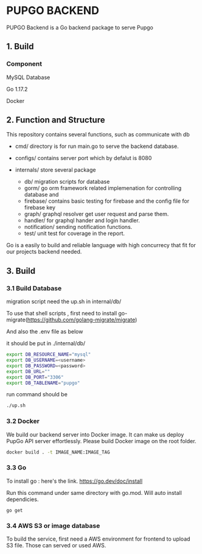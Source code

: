 # PUPGO BACKEND

PUPGO Backend is a Go backend package to serve Pupgo



## 1. Build 

### Component

MySQL Database

Go 1.17.2

Docker



## 2. Function and Structure

This repository contains several functions, such as communicate with db



- cmd/ directory is for run main.go to serve the backend database.

- configs/ contains server port which by defalut is 8080
- internals/ store several package
  - db/  migration scripts for database
  - gorm/ go orm framework related implemenation for controlling database and
  - firebase/ contains basic testing for firebase and the config file for firebase key
  - graph/  graphql resolver get user request and parse them.
  - handler/ for graphql hander and login handler.
  - notification/ sending notification functions.
  - test/ unit test for coverage in the report.





Go is a easily to build and reliable language with high concurrecy that fit for our projects backend needed.



## 3. Build

### 3.1 Build Database



migration script need the up.sh in internal/db/

To use that shell scripts , first need to install go-migrate(https://github.com/golang-migrate/migrate) 

And also the .env file as below

it should be put in ./internal/db/

```bash
export DB_RESOURCE_NAME="mysql"
export DB_USERNAME=<username>
export DB_PASSWORD=<password>
export DB_URL=""
export DB_PORT="3306"
export DB_TABLENAME="pupgo"
```

run command should be 

```sh
./up.sh
```



### 3.2 Docker
We build our backend server into Docker image. It can make us deploy PupGo API server effortlessly.
Please build Docker image on the root folder.
```bash
docker build . -t IMAGE_NAME:IMAGE_TAG
```


### 3.3 Go

To install go : here's the link. https://go.dev/doc/install



Run this command under same directory with go.mod. Will auto install dependicies.

```shell
go get
```



### 3.4 AWS S3 or image database

To build the service, first need a AWS environment for frontend to upload S3 file. Those can served or used AWS.






